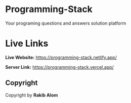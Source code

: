 # Programming-Stack
Your programing questions and answers solution platform

# Live Links
**Live Website:** https://programming-stack.netlify.app/

**Server Link:** https://programming-stack.vercel.app/


## Copyright
Copyright by **Rakib Alom**